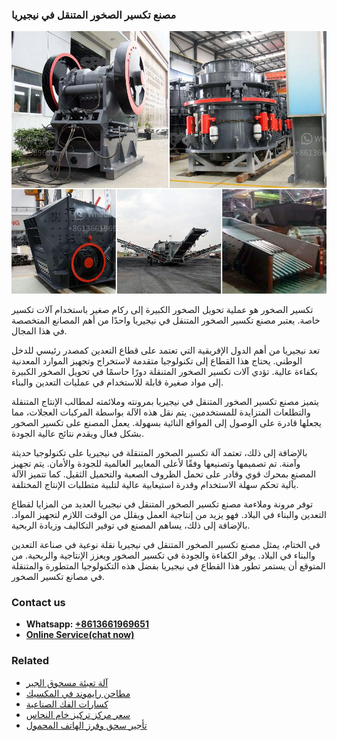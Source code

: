 <h3>مصنع تكسير الصخور المتنقل في نيجيريا</h3><img src='1701853560.jpg' alt=''><p>تكسير الصخور هو عملية تحويل الصخور الكبيرة إلى ركام صغير باستخدام آلات تكسير خاصة. يعتبر مصنع تكسير الصخور المتنقل في نيجيريا واحدًا من أهم المصانع المتخصصة في هذا المجال.</p><p>تعد نيجيريا من أهم الدول الإفريقية التي تعتمد على قطاع التعدين كمصدر رئيسي للدخل الوطني. يحتاج هذا القطاع إلى تكنولوجيا متقدمة لاستخراج وتجهيز الموارد المعدنية بكفاءة عالية. تؤدي آلات تكسير الصخور المتنقلة دورًا حاسمًا في تحويل الصخور الكبيرة إلى مواد صغيرة قابلة للاستخدام في عمليات التعدين والبناء.</p><p>يتميز مصنع تكسير الصخور المتنقل في نيجيريا بمرونته وملائمته لمطالب الإنتاج المتنقلة والتطلعات المتزايدة للمستخدمين. يتم نقل هذه الآلة بواسطة المركبات العجلات، مما يجعلها قادرة على الوصول إلى المواقع النائية بسهولة. يعمل المصنع على تكسير الصخور بشكل فعال ويقدم نتائج عالية الجودة.</p><p>بالإضافة إلى ذلك، تعتمد آلة تكسير الصخور المتنقلة في نيجيريا على تكنولوجيا حديثة وآمنة. تم تصميمها وتصنيعها وفقًا لأعلى المعايير العالمية للجودة والأمان. يتم تجهيز المصنع بمحرك قوي وقادر على تحمل الظروف الصعبة والتحميل الثقيل. كما تتميز الآلة بآلية تحكم سهلة الاستخدام وقدرة استيعابية عالية لتلبية متطلبات الإنتاج المختلفة.</p><p>توفر مرونة وملاءمة مصنع تكسير الصخور المتنقل في نيجيريا العديد من المزايا لقطاع التعدين والبناء في البلاد. فهو يزيد من إنتاجية العمل ويقلل من الوقت اللازم لتجهيز المواد. بالإضافة إلى ذلك، يساهم المصنع في توفير التكاليف وزيادة الربحية.</p><p>في الختام، يمثل مصنع تكسير الصخور المتنقل في نيجيريا نقلة نوعية في صناعة التعدين والبناء في البلاد. يوفر الكفاءة والجودة في تكسير الصخور ويعزز الإنتاجية والربحية. من المتوقع أن يستمر تطور هذا القطاع في نيجيريا بفضل هذه التكنولوجيا المتطورة والمتنقلة في مصانع تكسير الصخور.</p><h3>Contact us</h3><ul><li><strong>Whatsapp:&nbsp;<a href="https://wa.me/8613661969651">+8613661969651</a></strong></li><li><a href="https://swt.shibang-china.com/?git&amp;zhl&amp;مصنع تكسير الصخور المتنقل في نيجيريا"><strong>Online Service(chat now)</strong></a></li></ul><h3>Related</h3><ul><li><a href='آلة تعبئة مسحوق الجير.md'>آلة تعبئة مسحوق الجير</a></li><li><a href='مطاحن رايموند في المكسيك.md'>مطاحن رايموند في المكسيك</a></li><li><a href='كسارات الفك الصناعية.md'>كسارات الفك الصناعية</a></li><li><a href='سعر مركز تركيز خام النحاس.md'>سعر مركز تركيز خام النحاس</a></li><li><a href='تأجير سحق وفرز الهاتف المحمول.md'>تأجير سحق وفرز الهاتف المحمول</a></li></ul>